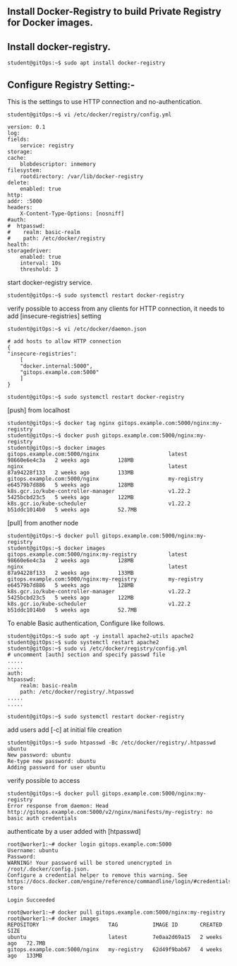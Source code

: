 ## Install Docker-Registry to build Private Registry for Docker images.

## Install docker-registry. 

    student@gitOps:~$ sudo apt install docker-registry

## Configure Registry Setting:- 

This is the settings to use HTTP connection and no-authentication.
    
    student@gitOps:~$ vi /etc/docker/registry/config.yml

    version: 0.1
    log:
    fields:
        service: registry
    storage:
    cache:
        blobdescriptor: inmemory
    filesystem:
        rootdirectory: /var/lib/docker-registry
    delete:
        enabled: true
    http:
    addr: :5000
    headers:
        X-Content-Type-Options: [nosniff]
    #auth:
    #  htpasswd:
    #    realm: basic-realm
    #    path: /etc/docker/registry
    health:
    storagedriver:
        enabled: true
        interval: 10s
        threshold: 3

start docker-registry service. 

    student@gitOps:~$ sudo systemctl restart docker-registry

verify possible to access from any clients
 for HTTP connection, it needs to add [insecure-registries] setting

    student@gitOps:~$ vi /etc/docker/daemon.json

    # add hosts to allow HTTP connection
    {
    "insecure-registries":
        [
        "docker.internal:5000",
        "gitops.example.com:5000"
        ]
    }

    student@gitOps:~$ sudo systemctl restart docker-registry 

[push] from localhost

    student@gitOps:~$ docker tag nginx gitops.example.com:5000/nginx:my-registry
    student@gitOps:~$ docker push gitops.example.com:5000/nginx:my-registry
    student@gitOps:~$ docker images
    gitops.example.com:5000/nginx                      latest      98660e6e4c3a   2 weeks ago         128MB
    nginx                                              latest      87a94228f133   2 weeks ago         133MB
    gitops.example.com:5000/nginx                      my-registry e64579b7d886   5 weeks ago         128MB
    k8s.gcr.io/kube-controller-manager                 v1.22.2     5425bcbd23c5   5 weeks ago         122MB
    k8s.gcr.io/kube-scheduler                          v1.22.2     b51ddc1014b0   5 weeks ago         52.7MB

[pull] from another node

    student@gitOps:~$ docker pull gitops.example.com:5000/nginx:my-registry 
    student@gitOps:~$ docker images
    gitops.example.com:5000/nginx:my-registry          latest      98660e6e4c3a   2 weeks ago         128MB
    nginx                                              latest      87a94228f133   2 weeks ago         133MB
    gitops.example.com:5000/nginx:my-registry          my-registry e64579b7d886   5 weeks ago         128MB
    k8s.gcr.io/kube-controller-manager                 v1.22.2     5425bcbd23c5   5 weeks ago         122MB
    k8s.gcr.io/kube-scheduler                          v1.22.2     b51ddc1014b0   5 weeks ago         52.7MB

To enable Basic authentication, Configure like follows.

    student@gitOps:~$ sudo apt -y install apache2-utils apache2 
    student@gitOps:~$ sudo systemctl restart apache2 
    student@gitOps:~$ sudo vi /etc/docker/registry/config.yml
    # uncomment [auth] section and specify passwd file
    .....
    .....
    auth:
    htpasswd:
        realm: basic-realm
        path: /etc/docker/registry/.htpasswd
    .....
    .....

    student@gitOps:~$ sudo systemctl restart docker-registry

add users
add [-c] at initial file creation

    student@gitOps:~$ sudo htpasswd -Bc /etc/docker/registry/.htpasswd ubuntu
    New password: ubuntu
    Re-type new password: ubuntu
    Adding password for user ubuntu 

verify possible to access

    student@gitOps:~$ docker pull gitops.example.com:5000/nginx:my-registry 
    Error response from daemon: Head http://gitops.example.com:5000/v2/nginx/manifests/my-registry: no basic auth credentials
 
 authenticate by a user added with [htpasswd]
  
    root@worker1:~# docker login gitops.example.com:5000
    Username: ubuntu
    Password:
    WARNING! Your password will be stored unencrypted in /root/.docker/config.json.
    Configure a credential helper to remove this warning. See
    https://docs.docker.com/engine/reference/commandline/login/#credentials-store

    Login Succeeded

    root@worker1:~# docker pull gitops.example.com:5000/nginx:my-registry
    root@worker1:~# docker images
    REPOSITORY                      TAG           IMAGE ID       CREATED       SIZE
    ubuntu                          latest        7e0aa2d69a15   2 weeks ago   72.7MB
    gitops.example.com:5000/nginx   my-registry   62d49f9bab67   4 weeks ago   133MB

